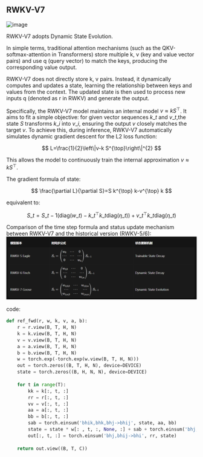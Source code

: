 ## RWKV-V7
![image](https://rwkv.cn/_next/image?url=%2F_next%2Fstatic%2Fmedia%2Frwkv-7-architecture.82025bb4.jpg&w=1200&q=75)

RWKV-V7 adopts Dynamic State Evolution. 

In simple terms, traditional attention mechanisms (such as the QKV-softmax-attention in Transformers) store multiple k, v (key and value vector pairs) and use q (query vector) to match the keys, producing the corresponding value output.

RWKV-V7 does not directly store k, v pairs. Instead, it dynamically computes and updates a state, learning the relationship between keys and values from the context. The updated state is then used to process new inputs q (denoted as r in RWKV) and generate the output.

Specifically, the RWKV-V7 model maintains an internal model $v \approx k S^{\top}$. It aims to fit a simple objective: for given vector sequences $k\_{t}$ and $v\_{t}$,the state $S$ transforms  $k\_{i}$ into $v\_{i}$, ensuring the output $v$ closely matches the target $v$. To achieve this, during inference, RWKV-V7 automatically simulates dynamic gradient descent for the L2 loss function: 

$$
L=\frac{1}{2}\left\|v-k S^{\top}\right\|^{2}
$$

This allows the model to continuously train the internal approximation $v \approx k S^{\top}$.

The gradient formula of state:

$$ 
\frac{\partial L}{\partial S}=S k^{\top} k-v^{\top} k
$$

equivalent to:

$$
S\_{t}=S\_{t-1}\left(\mathrm{diag}\left(w\_{t}\right)-k\_{t}^{\top} k\_{t} \mathrm{diag}\left(\eta\_{t}\right)\right)+v\_{t}^{\top} k\_{t} \mathrm{diag}\left(\eta\_{t}\right)
$$

Comparison of the time step formula and status update mechanism between RWKV-V7 and the historical version (RWKV-5/6):
![image](https://github.com/HanZm521/RWKV-study/blob/main/fig/rwkv7.png)

code:

```python
def ref_fwd(r, w, k, v, a, b):
    r = r.view(B, T, H, N)
    k = k.view(B, T, H, N)
    v = v.view(B, T, H, N)
    a = a.view(B, T, H, N)
    b = b.view(B, T, H, N)
    w = torch.exp(-torch.exp(w.view(B, T, H, N)))
    out = torch.zeros((B, T, H, N), device=DEVICE)
    state = torch.zeros((B, H, N, N), device=DEVICE)
 
    for t in range(T):
        kk = k[:, t, :]
        rr = r[:, t, :]
        vv = v[:, t, :]
        aa = a[:, t, :]
        bb = b[:, t, :]
        sab = torch.einsum('bhik,bhk,bhj->bhij', state, aa, bb)
        state = state * w[: , t, :, None, :] + sab + torch.einsum('bhj,bhi->bhij', kk, vv)
        out[:, t, :] = torch.einsum('bhj,bhij->bhi', rr, state)
 
    return out.view((B, T, C))
```
